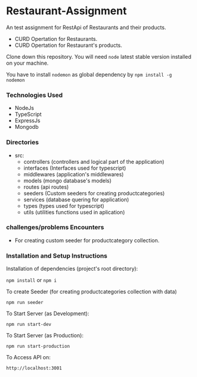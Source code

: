 # Restaurant-Assignment

An test assignment for RestApi of Restaurants and their products.

- CURD Opertation for Restaurants.
- CURD Opertation for Restaurant's products.

Clone down this repository. You will need `node` latest stable version installed on your machine.  

You have to install `nodemon` as global dependency by `npm install -g nodemon`

### Technologies Used
- NodeJs
- TypeScript
- ExpressJs
- Mongodb

### Directories
 - src:
    - controllers (controllers and logical part of the application)
    - interfaces (Interfaces used for typescript)
    - middlewares (application's middlewares)
    - models (mongo database's models)
    - routes (api routes)
    - seeders (Custom seeders for creating productcategories)
    - services (database quering for application)
    - types (types used for typescript)
    - utils (utilities functions used in aplication)

### challenges/problems Encounters
- For creating custom seeder for productcategory collection.
### Installation and Setup Instructions

Installation of dependencies (project's root directory):

`npm install` or `npm i`

To create Seeder (for creating productcategories collection with data)

`npm run seeder`
  
To Start Server (as Development):

`npm run start-dev`

To Start Server (as Production):

`npm run start-production`

To Access API on:

`http://localhost:3001`
